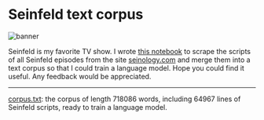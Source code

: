 # Seinfeld text corpus

![banner](https://i.redd.it/5i5hph5aliw01.png)

Seinfeld is my favorite TV show. I wrote [this notebook](https://nbviewer.jupyter.org/github/luonglearnstocode/Seinfeld-text-corpus/blob/master/scraper.ipynb) to scrape the scripts of all Seinfeld episodes from the site [seinology.com](http://www.seinology.com) and merge them into a text corpus so that I could train a language model. Hope you could find it useful. Any feedback would be appreciated. 
____

[corpus.txt](https://www.kaggle.com/luongleanstocode/seinfeld-text-corpus/): the corpus of length 718086 words, including 64967 lines of Seinfeld scripts, ready to train a language model.

